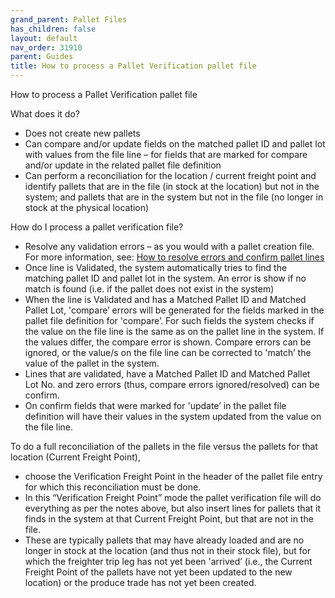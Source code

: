 ```yaml
---
grand_parent: Pallet Files
has_children: false
layout: default
nav_order: 31910
parent: Guides
title: How to process a Pallet Verification pallet file
---
```


How to process a Pallet Verification pallet file

What does it do?

* Does not create new pallets
* Can compare and/or update fields on the matched pallet ID and pallet lot with values from the file line – for fields that are marked for compare and/or update in the related pallet file definition
* Can perform a reconciliation for the location / current freight point and identify pallets that are in the file (in stock at the location) but not in the system; and pallets that are in the system but not in the file (no longer in stock at the physical location)

How do I process a pallet verification file?

* Resolve any validation errors – as you would with a pallet creation file. For more information, see: [How to resolve errors and confirm pallet lines](/articles/Stock%20and%20Logistics/Pallet%20Files/Guides/How%20to%20resolve%20errors%20and%20confirm%20pallet%20lines)
* Once line is Validated, the system automatically tries to find the matching pallet ID and pallet lot in the system. An error is show if no match is found (i.e. if the pallet does not exist in the system)
* When the line is Validated and has a Matched Pallet ID and Matched Pallet Lot, 'compare’ errors will be generated for the fields marked in the pallet file definition for 'compare’. For such fields the system checks if the value on the file line is the same as on the pallet line in the system. If the values differ, the compare error is shown. Compare errors can be ignored, or the value/s on the file line can be corrected to 'match’ the value of the pallet in the system.
* Lines that are validated, have a Matched Pallet ID and Matched Pallet Lot No. and zero errors (thus, compare errors ignored/resolved) can be confirm.
* On confirm fields that were marked for 'update’ in the pallet file definition will have their values in the system updated from the value on the file line.

To do a full reconciliation of the pallets in the file versus the pallets for that location (Current Freight Point),

* choose the Verification Freight Point in the header of the pallet file entry for which this reconciliation must be done.
* In this “Verification Freight Point” mode the pallet verification file will do everything as per the notes above, but also insert lines for pallets that it finds in the system at that Current Freight Point, but that are not in the file.
* These are typically pallets that may have already loaded and are no longer in stock at the location (and thus not in their stock file), but for which the freighter trip leg has not yet been 'arrived’ (i.e., the Current Freight Point of the pallets have not yet been updated to the new location) or the produce trade has not yet been created.